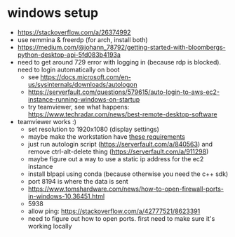 # windows setup

- https://stackoverflow.com/a/26374992
- use remmina & freerdp (for arch, install both)
- https://medium.com/@johann_78792/getting-started-with-bloombergs-python-desktop-api-5fd083b4193a
- need to get around 729 error with logging in (because rdp is blocked). need to login automatically on boot
  - see https://docs.microsoft.com/en-us/sysinternals/downloads/autologon
  - https://serverfault.com/questions/579615/auto-login-to-aws-ec2-instance-running-windows-on-startup
  - try teamviewer, see what happens: https://www.techradar.com/news/best-remote-desktop-software
- teamviewer works :)
  - set resolution to 1920x1080 (display settings)
  - maybe make the workstation have [these requirements](https://assets.bbhub.io/professional/sites/10/Bloomberg-User-Workstation-Requirements.pdf)
  - just run autologin script (https://serverfault.com/a/840563) and remove ctrl-alt-delete thing (https://serverfault.com/a/911298)
  - maybe figure out a way to use a static ip address for the ec2 instance
  - install blpapi using conda (because otherwise you need the c++ sdk)
  - port 8194 is where the data is sent
  - https://www.tomshardware.com/news/how-to-open-firewall-ports-in-windows-10,36451.html
  - 5938
  - allow ping: https://stackoverflow.com/a/42777521/8623391
  - need to figure out how to open ports. first need to make sure it's working locally
